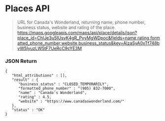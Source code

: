 # Places API 
>URL for Canada's Wonderland, returning name, phone number, business status, website and rating of the place. 
https://maps.googleapis.com/maps/api/place/details/json?place_id=ChIJe3u5IUsvK4gR_PyyMgWDpoc&fields=name,rating,formatted_phone_number,website,business_status&key=AIzaSyA0xTf748bvW5IyuzLW5tF7UeRcC9cYE3M

### JSON Return
```
{
   "html_attributions" : [],
   "result" : {
      "business_status" : "CLOSED_TEMPORARILY",
      "formatted_phone_number" : "(905) 832-7000",
      "name" : "Canada's Wonderland",
      "rating" : 4.5,
      "website" : "https://www.canadaswonderland.com/"
   },
   "status" : "OK"
}
```
